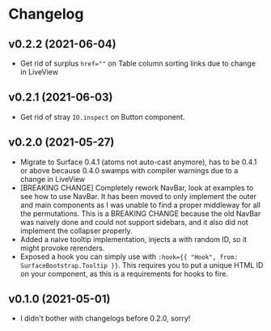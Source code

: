 # Changelog

## v0.2.2 (2021-06-04)
 * Get rid of surplus `href=""` on Table column sorting links due to change in LiveView
## v0.2.1 (2021-06-03)
 * Get rid of stray `IO.inspect` on Button component.
## v0.2.0 (2021-05-27)

  * Migrate to Surface 0.4.1 (atoms not auto-cast anymore), has to be 0.4.1 or above because 0.4.0 swamps with compiler warnings due to a change in LiveView
  * [BREAKING CHANGE] Completely rework NavBar, look at examples to see how to use NavBar. It has been moved to only implement the outer and main components as I was unable to find a proper middleway for all the permutations. This is a BREAKING CHANGE because the old NavBar was naively done and could not support sidebars, and it also did not implement the collapser properly.
  * Added a naive tooltip implementation, injects a <span> with random ID, so it might provoke rerenders. 
  * Exposed a hook you can simply use with `:hook={{ "Hook", from: SurfaceBootstrap.Tooltip }}`. This requires you to put a unique HTML ID on your component, as this is a requirements for hooks to fire. 

## v0.1.0 (2021-05-01)

  * I didn't bother with changelogs before 0.2.0, sorry!
